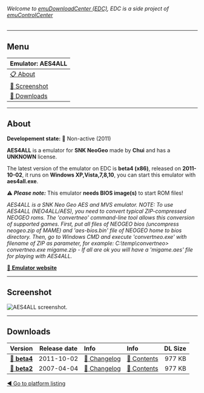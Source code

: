 ###### Welcome to [emuDownloadCenter (EDC)](https://github.com/PhoenixInteractiveNL/emuDownloadCenter/wiki/), EDC is a side project of [emuControlCenter](https://github.com/PhoenixInteractiveNL/emuControlCenter/wiki/)
***
## Menu
| **Emulator: AES4ALL** |
|:---------|
| [:clipboard: About](#about) |
| [:sunrise: Screenshot](#screen) |
| [:floppy_disk: Downloads](#downloads) |
***
## About
**Developement state:** :red_circle: Non-active (2011)

**AES4ALL** is a emulator for **SNK NeoGeo** made by **Chui** and has a **UNKNOWN** license.

The latest version of the emulator on EDC is **beta4 (x86)**, released on **2011-10-02**, it runs on **Windows XP,Vista,7,8,10**, you can start this emulator with **aes4all.exe**.

:warning: _**Please note:**_ This emulator **needs BIOS image(s)** to start ROM files!

_AES4ALL is a SNK Neo Geo AES and MVS emulator. NOTE: To use AES4ALL (NEO4ALL/AES), you need to convert typical ZIP-compressed NEOGEO roms. The 'convertneo' command-line tool allows this conversion of supported games. First, put all files of NEOGEO bios (uncompress neogeo.zip of MAME) and 'aes-bios.bin' file of NEOGEO home to bios directory. Then, go to Windows CMD and execute 'convertneo.exe' with filename of ZIP as parameter, for example: C:\temp\convertneo> convertneo.exe migame.zip - If all are ok you will have a 'migame.aes' file for playing with AES4ALL._

[:link: **Emulator website**](http://chui.dcemu.co.uk/index.html)
***
## Screenshot
![](https://raw.githubusercontent.com/PhoenixInteractiveNL/emuDownloadCenter/master/hooks/aes4all/emulator_screen_01.jpg "AES4ALL screenshot.")
***
## Downloads
| Version  | Release date  | Info       | Info       | DL Size    |
|:---------|:-------------:|:-----------|:-----------|-----------:|
| [:floppy_disk: **beta4**](https://github.com/PhoenixInteractiveNL/edc-repo0006/raw/master/aes4all/beta4.7z) | 2011-10-02 | [:page_facing_up: Changelog](https://github.com/PhoenixInteractiveNL/edc-repo0006/blob/master/aes4all/beta4_changelog.txt) | [:mag_right: Contents](https://github.com/PhoenixInteractiveNL/edc-repo0006/blob/master/aes4all/beta4_contents.txt) | 977 KB |
| [:floppy_disk: **beta2**](https://github.com/PhoenixInteractiveNL/edc-repo0006/raw/master/aes4all/beta2.7z) | 2007-04-04 | [:page_facing_up: Changelog](https://github.com/PhoenixInteractiveNL/edc-repo0006/blob/master/aes4all/beta2_changelog.txt) | [:mag_right: Contents](https://github.com/PhoenixInteractiveNL/edc-repo0006/blob/master/aes4all/beta2_contents.txt) | 977 KB |

[:arrow_backward: Go to platform listing](https://github.com/PhoenixInteractiveNL/emuDownloadCenter/wiki/EDC-Platform-List)

